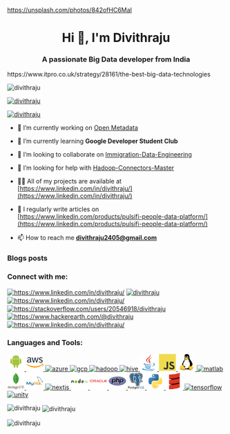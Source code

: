 https://unsplash.com/photos/842ofHC6MaI
<h1 align="center">Hi 👋, I'm Divithraju</h1>
<h3 align="center">A passionate Big Data developer from India</h3>
https://www.itpro.co.uk/strategy/28161/the-best-big-data-technologies

<p align="left"> <img src="https://komarev.com/ghpvc/?username=divithraju&label=Profile%20views&color=0e75b6&style=flat" alt="divithraju" /> </p>

<p align="left"> <a href="https://github.com/ryo-ma/github-profile-trophy"><img src="https://github-profile-trophy.vercel.app/?username=divithraju" alt="divithraju" /></a> </p>

<p align="left"> <a href="https://twitter.com/divithraju" target="blank"><img src="https://img.shields.io/twitter/follow/divithraju?logo=twitter&style=for-the-badge" alt="divithraju" /></a> </p>

- 🔭 I’m currently working on [Open Metadata](https://github.com/Divithraju/OpenMetadata)

- 🌱 I’m currently learning **Google Developer Student Club**

- 👯 I’m looking to collaborate on [Immigration-Data-Engineering](https://github.com/Divithraju/Immigration-Data-Engineering)

- 🤝 I’m looking for help with [Hadoop-Connectors-Master](https://github.com/Divithraju/Hadoop-Connectors-Master)

- 👨‍💻 All of my projects are available at [https://www.linkedin.com/in/divithraju/](https://www.linkedin.com/in/divithraju/)

- 📝 I regularly write articles on [https://www.linkedin.com/products/pulsifi-people-data-platform/](https://www.linkedin.com/products/pulsifi-people-data-platform/)

- 📫 How to reach me **divithraju2405@gmail.com**

### Blogs posts
<!-- BLOG-POST-LIST:START -->
<!-- BLOG-POST-LIST:END -->

<h3 align="left">Connect with me:</h3>
<p align="left">
<a href="https://dev.to/https://www.linkedin.com/in/divithraju/" target="blank"><img align="center" src="https://raw.githubusercontent.com/rahuldkjain/github-profile-readme-generator/master/src/images/icons/Social/devto.svg" alt="https://www.linkedin.com/in/divithraju/" height="30" width="40" /></a>
<a href="https://twitter.com/divithraju" target="blank"><img align="center" src="https://raw.githubusercontent.com/rahuldkjain/github-profile-readme-generator/master/src/images/icons/Social/twitter.svg" alt="divithraju" height="30" width="40" /></a>
<a href="https://linkedin.com/in/https://www.linkedin.com/in/divithraju/" target="blank"><img align="center" src="https://raw.githubusercontent.com/rahuldkjain/github-profile-readme-generator/master/src/images/icons/Social/linked-in-alt.svg" alt="https://www.linkedin.com/in/divithraju/" height="30" width="40" /></a>
<a href="https://stackoverflow.com/users/https://stackoverflow.com/users/20546918/divithraju" target="blank"><img align="center" src="https://raw.githubusercontent.com/rahuldkjain/github-profile-readme-generator/master/src/images/icons/Social/stack-overflow.svg" alt="https://stackoverflow.com/users/20546918/divithraju" height="30" width="40" /></a>
<a href="https://www.hackerrank.com/https://www.hackerearth.com/@divithraju" target="blank"><img align="center" src="https://raw.githubusercontent.com/rahuldkjain/github-profile-readme-generator/master/src/images/icons/Social/hackerrank.svg" alt="https://www.hackerearth.com/@divithraju" height="30" width="40" /></a>
<a href="/https://www.linkedin.com/in/divithraju/" target="blank"><img align="center" src="https://raw.githubusercontent.com/rahuldkjain/github-profile-readme-generator/master/src/images/icons/Social/rss.svg" alt="https://www.linkedin.com/in/divithraju/" height="30" width="40" /></a>
</p>

<h3 align="left">Languages and Tools:</h3>
<p align="left"> <a href="https://developer.android.com" target="_blank" rel="noreferrer"> <img src="https://raw.githubusercontent.com/devicons/devicon/master/icons/android/android-original-wordmark.svg" alt="android" width="40" height="40"/> </a> <a href="https://aws.amazon.com" target="_blank" rel="noreferrer"> <img src="https://raw.githubusercontent.com/devicons/devicon/master/icons/amazonwebservices/amazonwebservices-original-wordmark.svg" alt="aws" width="40" height="40"/> </a> <a href="https://azure.microsoft.com/en-in/" target="_blank" rel="noreferrer"> <img src="https://www.vectorlogo.zone/logos/microsoft_azure/microsoft_azure-icon.svg" alt="azure" width="40" height="40"/> </a> <a href="https://cloud.google.com" target="_blank" rel="noreferrer"> <img src="https://www.vectorlogo.zone/logos/google_cloud/google_cloud-icon.svg" alt="gcp" width="40" height="40"/> </a> <a href="https://hadoop.apache.org/" target="_blank" rel="noreferrer"> <img src="https://www.vectorlogo.zone/logos/apache_hadoop/apache_hadoop-icon.svg" alt="hadoop" width="40" height="40"/> </a> <a href="https://hive.apache.org/" target="_blank" rel="noreferrer"> <img src="https://www.vectorlogo.zone/logos/apache_hive/apache_hive-icon.svg" alt="hive" width="40" height="40"/> </a> <a href="https://www.java.com" target="_blank" rel="noreferrer"> <img src="https://raw.githubusercontent.com/devicons/devicon/master/icons/java/java-original.svg" alt="java" width="40" height="40"/> </a> <a href="https://developer.mozilla.org/en-US/docs/Web/JavaScript" target="_blank" rel="noreferrer"> <img src="https://raw.githubusercontent.com/devicons/devicon/master/icons/javascript/javascript-original.svg" alt="javascript" width="40" height="40"/> </a> <a href="https://www.linux.org/" target="_blank" rel="noreferrer"> <img src="https://raw.githubusercontent.com/devicons/devicon/master/icons/linux/linux-original.svg" alt="linux" width="40" height="40"/> </a> <a href="https://www.mathworks.com/" target="_blank" rel="noreferrer"> <img src="https://upload.wikimedia.org/wikipedia/commons/2/21/Matlab_Logo.png" alt="matlab" width="40" height="40"/> </a> <a href="https://www.mongodb.com/" target="_blank" rel="noreferrer"> <img src="https://raw.githubusercontent.com/devicons/devicon/master/icons/mongodb/mongodb-original-wordmark.svg" alt="mongodb" width="40" height="40"/> </a> <a href="https://www.mysql.com/" target="_blank" rel="noreferrer"> <img src="https://raw.githubusercontent.com/devicons/devicon/master/icons/mysql/mysql-original-wordmark.svg" alt="mysql" width="40" height="40"/> </a> <a href="https://nextjs.org/" target="_blank" rel="noreferrer"> <img src="https://cdn.worldvectorlogo.com/logos/nextjs-2.svg" alt="nextjs" width="40" height="40"/> </a> <a href="https://nodejs.org" target="_blank" rel="noreferrer"> <img src="https://raw.githubusercontent.com/devicons/devicon/master/icons/nodejs/nodejs-original-wordmark.svg" alt="nodejs" width="40" height="40"/> </a> <a href="https://www.oracle.com/" target="_blank" rel="noreferrer"> <img src="https://raw.githubusercontent.com/devicons/devicon/master/icons/oracle/oracle-original.svg" alt="oracle" width="40" height="40"/> </a> <a href="https://www.php.net" target="_blank" rel="noreferrer"> <img src="https://raw.githubusercontent.com/devicons/devicon/master/icons/php/php-original.svg" alt="php" width="40" height="40"/> </a> <a href="https://www.postgresql.org" target="_blank" rel="noreferrer"> <img src="https://raw.githubusercontent.com/devicons/devicon/master/icons/postgresql/postgresql-original-wordmark.svg" alt="postgresql" width="40" height="40"/> </a> <a href="https://www.python.org" target="_blank" rel="noreferrer"> <img src="https://raw.githubusercontent.com/devicons/devicon/master/icons/python/python-original.svg" alt="python" width="40" height="40"/> </a> <a href="https://www.scala-lang.org" target="_blank" rel="noreferrer"> <img src="https://raw.githubusercontent.com/devicons/devicon/master/icons/scala/scala-original.svg" alt="scala" width="40" height="40"/> </a> <a href="https://www.tensorflow.org" target="_blank" rel="noreferrer"> <img src="https://www.vectorlogo.zone/logos/tensorflow/tensorflow-icon.svg" alt="tensorflow" width="40" height="40"/> </a> <a href="https://unity.com/" target="_blank" rel="noreferrer"> <img src="https://www.vectorlogo.zone/logos/unity3d/unity3d-icon.svg" alt="unity" width="40" height="40"/> </a> </p>

<p><img align="left" src="https://github-readme-stats.vercel.app/api/top-langs?username=divithraju&show_icons=true&locale=en&layout=compact" alt="divithraju" /></p>

<p>&nbsp;<img align="center" src="https://github-readme-stats.vercel.app/api?username=divithraju&show_icons=true&locale=en" alt="divithraju" /></p>

<p><img align="center" src="https://github-readme-streak-stats.herokuapp.com/?user=divithraju&" alt="divithraju" /></p>

